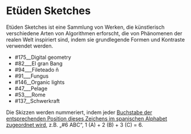 # Etüden Sketches

Etüden Sketches ist eine Sammlung von Werken, die künstlerisch verschiedene Arten von Algorithmen erforscht, die von Phänomenen der realen Welt inspiriert sind, indem sie grundlegende Formen und Kontraste verwendet werden.

- #175\_\_Digital geometry
- #82\_\_\_El gran Bang
- #94\_\_\_Fileteado ñ
- #91\_\_\_Fungus
- #146\_\_Organic lights
- #47\_\_\_Pelage
- #53\_\_\_Rome
- #137\_\_Schwerkraft

Die Skizzen werden nummeriert, indem jeder [Buchstabe der entsprechenden Position dieses Zeichens im spanischen Alphabet zugeordnet wird](https://github.com/learodrigo/etueden-sketches/blob/main/utils/number-from-name.js), z.B. „#6 ABC“, 1 (A) + 2 (B) + 3 (C) = 6.
